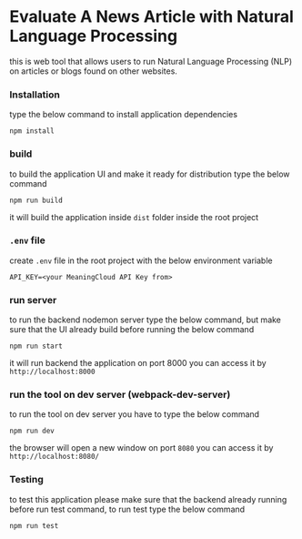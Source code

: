 # Evaluate A News Article with Natural Language Processing

this is web tool that allows users to run Natural Language Processing (NLP) on articles or blogs found on other
websites.

### Installation

type the below command to install application dependencies

```shell
npm install
```

### build

to build the application UI and make it ready for distribution type the below command

```shell
npm run build 
```

it will build the application inside `dist` folder inside the root project

### `.env` file

create `.env` file in the root project with the below environment variable

```shell
API_KEY=<your MeaningCloud API Key from>
```

### run server

to run the backend nodemon server type the below command, but make sure that the UI already build before running the
below command

```shell
npm run start
```

it will run backend the application on port 8000 you can access it by `http://localhost:8000`

### run the tool on dev server (webpack-dev-server)

to run the tool on dev server you have to type the below command

```shell
npm run dev
```

the browser will open a new window on port `8080` you can access it by `http://localhost:8080/`

### Testing

to test this application please make sure that the backend already running before run test command, to run test type the
below command

```shell
npm run test 
```
